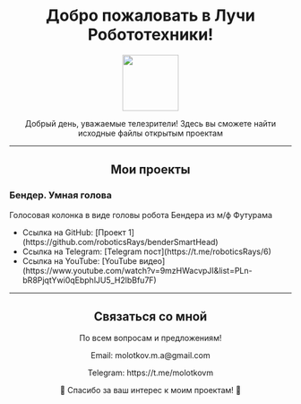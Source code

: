 <!-- Заголовок -->
<h1 align="center">Добро пожаловать в Лучи Робототехники!</h1>
<div id="header" align="center">
  <img src="https://media.giphy.com/media/v1.Y2lkPTc5MGI3NjExYWV6OTlsc2p4NTd2NnRpdzZ4dHZnYXgycWk0aWsweTI1NnQxeDJlNCZlcD12MV9pbnRlcm5hbF9naWZfYnlfaWQmY3Q9Zw/X4SS63h7k5umY/giphy.gif" width="100"/>
</div>

<!-- Интро -->
<p align="center">Добрый день, уважаемые телезрители! Здесь вы сможете найти исходные файлы открытым проектам</p>

<!-- Разделительная линия -->
<hr>

<!-- Секция Проекты -->
<h2 align="center">Мои проекты</h2>

<!-- Бендер - Умная голова. -->
<h3>Бендер. Умная голова</h3>
<p>Голосовая колонка в виде головы робота Бендера из м/ф Футурама</p>
<ul>
  <li>Ссылка на GitHub: [Проект 1](https://github.com/roboticsRays/benderSmartHead)</li>
  <li>Ссылка на Telegram: [Telegram пост](https://t.me/roboticsRays/6)</li>
  <li>Ссылка на YouTube: [YouTube видео](https://www.youtube.com/watch?v=9mzHWacvpJI&list=PLn-bR8PjqtYwi0qEbphlJU5_H2lbBfu7F)</li>
</ul>



<!-- Разделительная линия -->
<hr>

<!-- Секция Контакты -->
<h2 align="center">Связаться со мной</h2>
<p align="center">По всем вопросам и предложениям!</p>
<p align="center">Email: molotkov.m.a@gmail.com</p>
<p align="center">Telegram: https://t.me/molotkovm</p>

<!-- Эмоджи-робот -->
<p align="center">🤖 Спасибо за ваш интерес к моим проектам! 🤖</p>
